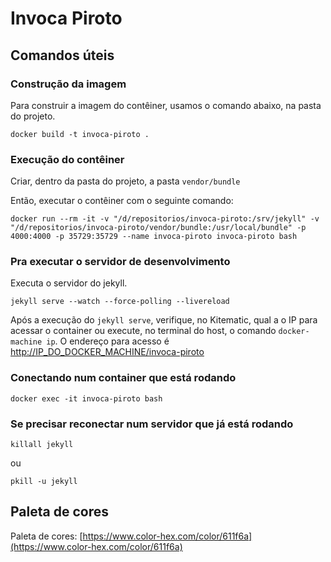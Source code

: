 # Invoca Piroto

## Comandos úteis

### Construção da imagem

Para construir a imagem do contêiner, usamos o comando abaixo, na pasta do projeto.

```shell
docker build -t invoca-piroto .
```

### Execução do contêiner

Criar, dentro da pasta do projeto, a pasta `vendor/bundle`

Então, executar o contêiner com o seguinte comando:

```shell
docker run --rm -it -v "/d/repositorios/invoca-piroto:/srv/jekyll" -v "/d/repositorios/invoca-piroto/vendor/bundle:/usr/local/bundle" -p 4000:4000 -p 35729:35729 --name invoca-piroto invoca-piroto bash
```

### Pra executar o servidor de desenvolvimento

Executa o servidor do jekyll.

```shell
jekyll serve --watch --force-polling --livereload
```

Após a execução do `jekyll serve`, verifique, no Kitematic, qual a o IP para acessar o container ou execute, no terminal do host, o comando `docker-machine ip`. O endereço para acesso é [http://IP_DO_DOCKER_MACHINE/invoca-piroto]([http://IP_DO_DOCKER_MACHINE/invoca-piroto])

### Conectando num container que está rodando

```shell
docker exec -it invoca-piroto bash
```


### Se precisar reconectar num servidor que já está rodando

```shell
killall jekyll
```

ou

```shell
pkill -u jekyll
```

## Paleta de cores

Paleta de cores: [https://www.color-hex.com/color/611f6a](https://www.color-hex.com/color/611f6a)
